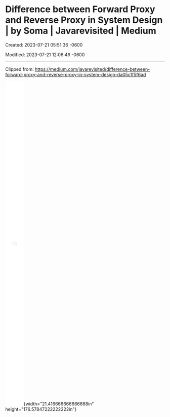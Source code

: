 # Difference between Forward Proxy and Reverse Proxy in System Design | by Soma | Javarevisited | Medium

Created: 2023-07-21 05:51:36 -0600

Modified: 2023-07-21 12:06:46 -0600

---

Clipped from: <https://medium.com/javarevisited/difference-between-forward-proxy-and-reverse-proxy-in-system-design-da05c1f5f6ad>

![](../../media/FrontEnd-Service-Proxy-Difference-between-Forward-Proxy-and-Reverse-Proxy-in-System-Design---by-Soma---Javarevisited---Medium-image1.png){width="21.416666666666668in" height="176.57847222222222in"}

